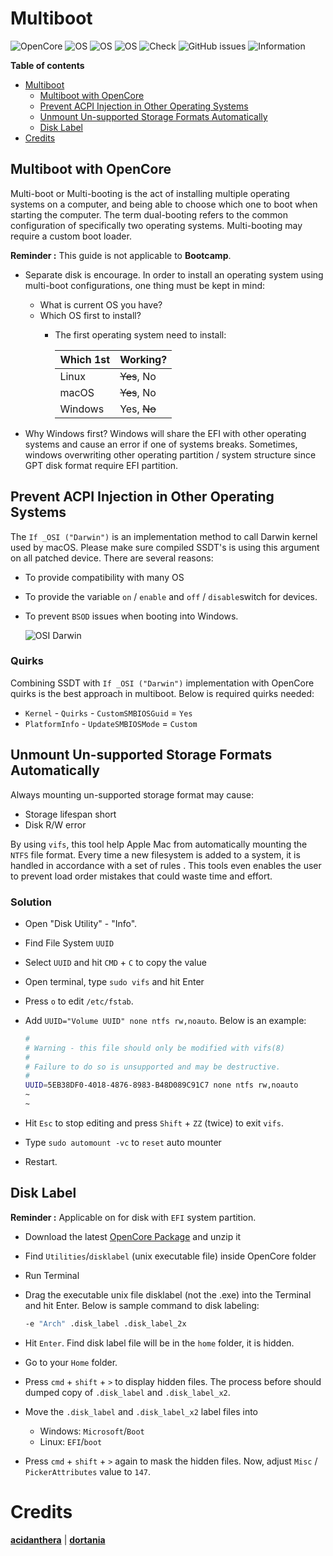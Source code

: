 # Multiboot

![OpenCore](https://img.shields.io/badge/Bootloader-OpenCore-purple)
![OS](https://img.shields.io/badge/OS1-Linux-white)
![OS](https://img.shields.io/badge/OS2-Windows-blue)
![OS](https://img.shields.io/badge/OS3-macOS-orange)
![Check](https://img.shields.io/badge/Status-Pass-brightgreen)
![GitHub issues](https://img.shields.io/github/issues/theofficialcopypaste/ASRockB460MSL-OC?color=blue&label=Issues)
![Information](https://img.shields.io/badge/Information-Guide-yellow)

**Table of contents**

- [Multiboot](#multiboot)
  - [Multiboot with OpenCore](#multiboot-with-opencore)
  - [Prevent ACPI Injection in Other Operating Systems](#prevent-acpi-injection-in-other-operating-systems)
  - [Unmount Un-supported Storage Formats Automatically](#unmount-un-supported-storage-formats-automatically)
  - [Disk Label](#disk-label)
- [Credits](#credits)

## Multiboot with OpenCore

Multi-boot or Multi-booting is the act of installing multiple operating systems on a computer, and being able to choose which one to boot when starting the computer. The term dual-booting refers to the common configuration of specifically two operating systems. Multi-booting may require a custom boot loader.

**Reminder :** This guide is not applicable to **Bootcamp**.

- Separate disk is encourage. In order to install an operating system using multi-boot configurations, one thing must be kept in mind:
    - What is current OS you have?
    - Which OS first to install?
        - The first operating system need to install:

            | Which 1st | Working?    |
            |-----------|-------------|
            | Linux     | ~~Yes~~, No |
            | macOS     | ~~Yes~~, No |
            | Windows   | Yes, ~~No~~ |

- Why Windows first? Windows will share the EFI with other operating systems and cause an error if one of systems breaks. Sometimes, windows overwriting other operating partition / system structure since GPT disk format require EFI partition.

## Prevent ACPI Injection in Other Operating Systems

The `If _OSI ("Darwin")` is an implementation method to call Darwin kernel used by macOS. Please make sure compiled SSDT's is using this argument on all patched device. There are several reasons:
- To provide compatibility with many OS
- To provide the variable `on` / `enable` and `off` / `disable`switch for devices.
- To prevent `BSOD` issues when booting into Windows.

	![OSI Darwin](https://user-images.githubusercontent.com/72515939/202378529-b787b94e-2744-4a81-9bba-3b1ac78d93fa.png)

### Quirks
Combining SSDT with `If _OSI ("Darwin")` implementation with OpenCore quirks is the best approach in multiboot. Below is required quirks needed:
- `Kernel` - `Quirks` - `CustomSMBIOSGuid` = `Yes`
- `PlatformInfo` - `UpdateSMBIOSMode` = `Custom`

## Unmount Un-supported Storage Formats Automatically

Always mounting un-supported storage format may cause:
- Storage lifespan short
- Disk R/W error

By using `vifs`, this tool help Apple Mac from automatically mounting the `NTFS` file format. Every time a new filesystem is added to a system, it is handled in accordance with a set of rules . This tools even enables the user to prevent load order mistakes that could waste time and effort.


### Solution

- Open "Disk Utility" - "Info".
- Find File System `UUID`
- Select `UUID` and hit `CMD` + `C` to copy the value
- Open terminal, type `sudo vifs` and hit Enter
- Press `o` to edit `/etc/fstab`.
- Add `UUID="Volume UUID" none ntfs rw,noauto`. Below is an example:
  
  ```zsh
  #
  # Warning - this file should only be modified with vifs(8)
  #
  # Failure to do so is unsupported and may be destructive.
  #
  UUID=5EB38DF0-4018-4876-8983-B48D089C91C7 none ntfs rw,noauto	
  ~
  ~
  ```

- Hit `Esc` to stop editing and press `Shift` + `ZZ` (twice) to exit `vifs`.
- Type `sudo automount -vc` to `reset` auto mounter
- Restart.

## Disk Label

**Reminder :** Applicable on for disk with `EFI` system partition.

- Download the latest [OpenCore Package](https://github.com/acidanthera/OpenCorePkg/releases) and unzip it
- Find `Utilities`/`disklabel` (unix executable file) inside OpenCore folder
- Run Terminal
- Drag the executable unix file disklabel (not the .exe) into the Terminal and hit Enter. Below is sample command to disk labeling:

  ```zsh
  -e "Arch" .disk_label .disk_label_2x
  ```
  
- Hit `Enter`. Find disk label file will be in the `home` folder, it is hidden.
- Go to your `Home` folder.
- Press `cmd` + `shift` + `>` to display hidden files. The process before should dumped copy of `.disk_label` and `.disk_label_x2`.
- Move the `.disk_label` and `.disk_label_x2` label files into 
    - Windows: `Microsoft`/`Boot`
    - Linux: `EFI`/`boot`
- Press `cmd` + `shift` + `>` again to mask the hidden files. Now, adjust `Misc` / `PickerAttributes` value to `147`.

# Credits

[**acidanthera**](https://github.com/acidanthera) | [**dortania**](https://dortania.github.io/OpenCore-Install-Guide/)
